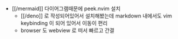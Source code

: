 - [[/mermaid]] 다이어그램때문에 peek.nvim 설치
  - [[/deno]] 로 작성되어있어서 설치해봤는데 markdown 내에서도 vim keybinding 이 되어 있어서 이동이 편리
  - browser 도 webview 로 떠서 빠르고 간결
